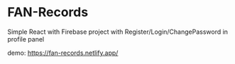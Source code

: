 # FAN-Records
Simple React with Firebase project with Register/Login/ChangePassword in profile panel 

demo: https://fan-records.netlify.app/
